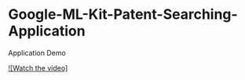 # Google-ML-Kit-Patent-Searching-Application

Application Demo

[![Watch the video]](https://youtu.be/zNUEeUqiyDc)
